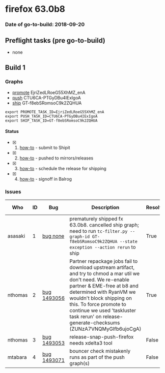 # firefox 63.0b8

### Date of go-to-build: 2018-09-20

## Preflight tasks (pre go-to-build)
- none

## Build 1  

### Graphs
* [promote](https://tools.taskcluster.net/push-inspector/#/EjriZedLRoeG55XhMZ_enA) EjriZedLRoeG55XhMZ_enA
* [push](https://tools.taskcluster.net/push-inspector/#/CTU6CA-PTGyDBu4IExIgoA) CTU6CA-PTGyDBu4IExIgoA
* [ship](https://tools.taskcluster.net/push-inspector/#/GT-f8ebSRomsoC9k2ZQHUA) GT-f8ebSRomsoC9k2ZQHUA
```
export PROMOTE_TASK_ID=EjriZedLRoeG55XhMZ_enA
export PUSH_TASK_ID=CTU6CA-PTGyDBu4IExIgoA
export SHIP_TASK_ID=GT-f8ebSRomsoC9k2ZQHUA
```


#### Status
- [x] 1.  [how-to](https://wiki.mozilla.org/Release:Release_Automation_on_Mercurial:Starting_a_Release#Submit_to_Ship_It)  - submit to Shipit
- [x] 2.  [how-to](https://github.com/mozilla-releng/releasewarrior-2.0/blob/master/docs/release-promotion/desktop/howto.md#push-artifacts-to-releases-directory)  - pushed to mirrors/releases
- [x] 3.  [how-to](https://github.com/mozilla-releng/releasewarrior-2.0/blob/master/docs/release-promotion/desktop/howto.md#ship-the-release)  - schedule the release for shipping
- [x] 4.  [how-to](https://github.com/mozilla-releng/releasewarrior-2.0/blob/master/docs/release-promotion/desktop/howto.md#obtain-sign-offs-for-changes)  - signoff in Balrog

### Issues
| Who                 | ID               | Bug                                                                 | Description                | Resolved                | Future Threat                |
| ------------------- | ---------------- | ------------------------------------------------------------------- | -------------------------- | ----------------------- | ---------------------------- |
| asasaki  | 1 | [bug none](https://bugzil.la/none)        | prematurely shipped fx 63.0b8. cancelled ship graph; need to run `tc-filter.py --graph-id GT-f8ebSRomsoC9k2ZQHUA --state exception --action rerun` to ship | True | True |
| nthomas  | 2 | [bug 1493056](https://bugzil.la/1493056)        | Partner repackage jobs fail to download upstream artifact, and try to chmod a mar util we don't need. We re-enable partner & EME-free at b8 and determined with RyanVM we wouldn't block shipping on this. To force promote to continue we used 'taskluster task rerun' on release-generate-checksums (ZUNzA7VNQMyGIfb6ujoCgA) | True | False |
| nthomas  | 3 | [bug 1493053](https://bugzil.la/1493053)        | release-snap-push-firefox needs xdelta3 tool | False | True |
| mtabara  | 4 | [bug 1493071](https://bugzil.la/1493071)        | bouncer check mistakenly runs as part of the push graph(s) | False | True |

